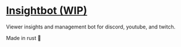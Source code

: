 # [Insightbot (WIP)](https://isirk.xyz/projects)

Viewer insights and management bot for discord, youtube, and twitch.

Made in rust :crab:
